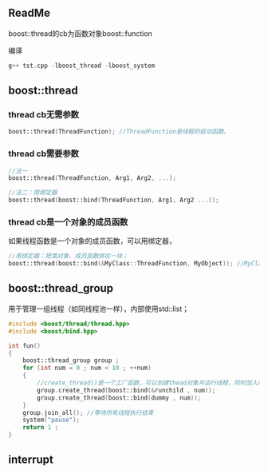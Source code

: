 
## ReadMe

boost::thread的cb为函数对象boost::function

编译
```cpp
g++ tst.cpp -lboost_thread -lboost_system
```

## boost::thread
### thread cb无需参数
```cpp
boost::thread(ThreadFunction); //ThreadFunction是线程的启动函数。
```


### thread cb需要参数
```cpp
//法一
boost::thread(ThreadFunction, Arg1, Arg2, ...);

//法二：用绑定器
boost::thread(boost::bind(ThreadFunction, Arg1, Arg2 ...));
```

### thread cb是一个对象的成员函数
如果线程函数是一个对象的成员函数，可以用绑定器，
```cpp
//用绑定器：把类对象、成员函数绑在一块；
boost::thread(boost::bind(&MyClass::ThreadFunction, MyObject)); //MyClass是一个声明的类，MyObject是这个类的一个对象。
```

 
## boost::thread\_group
用于管理一组线程（如同线程池一样），内部使用std::list；
```cpp
#include <boost/thread/thread.hpp>
#include <boost/bind.hpp>

int fun()
{
	boost::thread_group group ;
	for (int num = 0 ; num < 10 ; ++num)
	{
		//create_thread()是一个工厂函数，可以创建thead对象并运行线程，同时加入内部的list
		group.create_thread(boost::bind(&runchild , num));
		group.create_thread(boost::bind(dummy , num));
	}
	group.join_all(); //等待所有线程执行结束
	system("pause");
	return 1 ;
}
```

## interrupt

